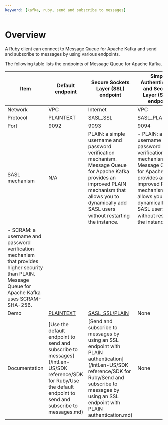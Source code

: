 ```yaml
---
keyword: [kafka, ruby, send and subscribe to messages]
---
```


# Overview

A Ruby client can connect to Message Queue for Apache Kafka and send and subscribe to messages by using various endpoints.

The following table lists the endpoints of Message Queue for Apache Kafka.

|Item|Default endpoint|Secure Sockets Layer \(SSL\) endpoint|Simple Authentication and Security Layer \(SASL\) endpoint|
|----|----------------|-------------------------------------|----------------------------------------------------------|
|Network|VPC|Internet|VPC|
|Protocol|PLAINTEXT|SASL\_SSL|SASL\_PLAINTEXT|
|Port|9092|9093|9094|
|SASL mechanism|N/A|PLAIN: a simple username and password verification mechanism. Message Queue for Apache Kafka provides an improved PLAIN mechanism that allows you to dynamically add SASL users without restarting the instance.|-   PLAIN: a simple username and password verification mechanism. Message Queue for Apache Kafka provides an improved PLAIN mechanism that allows you to dynamically add SASL users without restarting the instance.
-   SCRAM: a username and password verification mechanism that provides higher security than PLAIN. Message Queue for Apache Kafka uses SCRAM-SHA-256. |
|Demo|[PLAINTEXT](https://code.aliyun.com/alikafka/aliware-kafka-demos/tree/master/kafka-ruby-demo/vpc)|[SASL\_SSL/PLAIN](https://code.aliyun.com/alikafka/aliware-kafka-demos/tree/master/kafka-ruby-demo/vpc-ssl)|None|
|Documentation|[Use the default endpoint to send and subscribe to messages](/intl.en-US/SDK reference/SDK for Ruby/Use the default endpoint to send and subscribe to messages.md)|[Send and subscribe to messages by using an SSL endpoint with PLAIN authentication](/intl.en-US/SDK reference/SDK for Ruby/Send and subscribe to messages by using an SSL endpoint with PLAIN authentication.md)|None|

